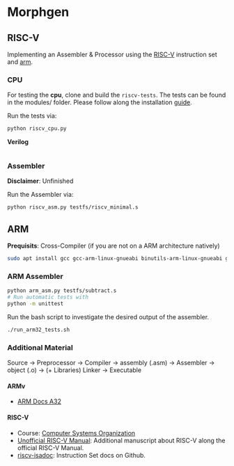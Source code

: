 # Morphgen

## RISC-V

Implementing an Assembler & Processor using the [RISC-V](https://riscv.org/wp-content/uploads/2017/05/riscv-spec-v2.2.pdf) instruction set and [arm](https://en.wikipedia.org/wiki/ARM_architecture_family). 

### CPU

For testing the **cpu**, clone and build the `riscv-tests`. The tests can be found in the modules/ folder. 
Please follow along the installation [guide](modules/README.md).

Run the tests via:
```bash
python riscv_cpu.py
```

**Verilog**

```bash
```

### Assembler 

**Disclaimer**: Unfinished

Run the Assembler via: 
```bash 
python riscv_asm.py testfs/riscv_minimal.s
``` 

## ARM

**Prequisits**: Cross-Compiler (if you are not on a ARM architecture natively)
```bash
sudo apt install gcc gcc-arm-linux-gnueabi binutils-arm-linux-gnueabi gcc-aarch64-linux-gnu binutils-aarch64-linux-gnu make
```

### ARM Assembler
```bash
python arm_asm.py testfs/subtract.s
# Run automatic tests with
python -m unittest
```

Run the bash script to investigate the desired output of the assembler.
```bash
./run_arm32_tests.sh
```

### Additional Material

Source -> Preprocessor -> Compiler -> assembly (.asm) -> Assembler -> object (.o) -> (+ Libraries) Linker -> Executable

#### ARMv

- [ARM Docs A32](https://developer.arm.com/documentation/ddi0597/2023-06/A32-Instructions-by-Encoding)

#### RISC-V

- Course: [Computer Systems Organization](https://nyu-cso.github.io/index.html)
- [Unofficial RISC-V Manual](https://jemu.oscc.cc/): Additional manuscript about RISC-V along the official RISC-V Manual.
- [riscv-isadoc](https://msyksphinz-self.github.io/riscv-isadoc/html/index.html): Instruction Set docs on Github.
